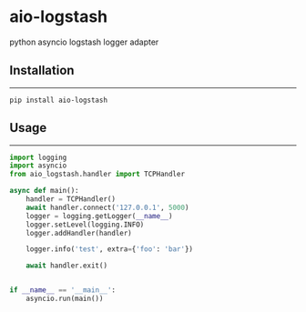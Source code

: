 # aio-logstash
python asyncio logstash logger adapter

## Installation
------------
```Shell
pip install aio-logstash
```
## Usage
-----
```python
import logging
import asyncio
from aio_logstash.handler import TCPHandler

async def main():
    handler = TCPHandler()
    await handler.connect('127.0.0.1', 5000)
    logger = logging.getLogger(__name__)
    logger.setLevel(logging.INFO)
    logger.addHandler(handler)

    logger.info('test', extra={'foo': 'bar'})

    await handler.exit()


if __name__ == '__main__':
    asyncio.run(main())
```